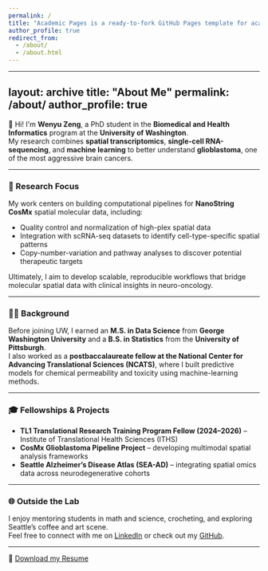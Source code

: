 ```yaml
---
permalink: /
title: "Academic Pages is a ready-to-fork GitHub Pages template for academic personal websites"
author_profile: true
redirect_from: 
  - /about/
  - /about.html
---
```


---
layout: archive
title: "About Me"
permalink: /about/
author_profile: true
---

👋 Hi! I'm **Wenyu Zeng**, a PhD student in the **Biomedical and Health Informatics** program at the **University of Washington**.  
My research combines **spatial transcriptomics**, **single-cell RNA-sequencing**, and **machine learning** to better understand **glioblastoma**, one of the most aggressive brain cancers.

---

### 🧬 Research Focus
My work centers on building computational pipelines for **NanoString CosMx** spatial molecular data, including:
- Quality control and normalization of high-plex spatial data  
- Integration with scRNA-seq datasets to identify cell-type-specific spatial patterns  
- Copy-number-variation and pathway analyses to discover potential therapeutic targets  

Ultimately, I aim to develop scalable, reproducible workflows that bridge molecular spatial data with clinical insights in neuro-oncology.

---

### 🧑‍💻 Background
Before joining UW, I earned an **M.S. in Data Science** from **George Washington University** and a **B.S. in Statistics** from the **University of Pittsburgh**.  
I also worked as a **postbaccalaureate fellow at the National Center for Advancing Translational Sciences (NCATS)**, where I built predictive models for chemical permeability and toxicity using machine-learning methods.

---

### 🎓 Fellowships & Projects
- **TL1 Translational Research Training Program Fellow (2024–2026)** – Institute of Translational Health Sciences (ITHS)  
- **CosMx Glioblastoma Pipeline Project** – developing multimodal spatial analysis frameworks  
- **Seattle Alzheimer’s Disease Atlas (SEA-AD)** – integrating spatial omics data across neurodegenerative cohorts  

---

### 🌐 Outside the Lab
I enjoy mentoring students in math and science, crocheting, and exploring Seattle’s coffee and art scene.  
Feel free to connect with me on [LinkedIn](https://www.linkedin.com/in/wz96) or check out my [GitHub](https://github.com/wzeng96).

---

📄 [Download my Resume](../files/Resume_WZ.pdf)

